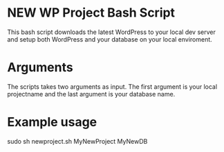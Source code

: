 NEW WP Project Bash Script
==========================
This bash script downloads the latest WordPress to your local dev server and setup both WordPress and your database on your local enviroment.

Arguments
========
The scripts takes two arguments as input. The first argument is your local projectname and the last argument is your database name.

Example usage
=============
sudo sh newproject.sh MyNewProject MyNewDB
